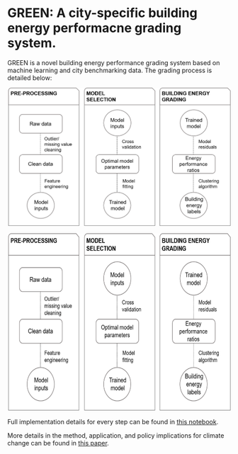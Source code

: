 # GREEN: A city-specific building energy performacne grading system.

GREEN is a novel building energy performance grading system based on machine learning and city benchmarking data. The grading process is detailed below:

![alt text](data/GREEN_methodology.png)

<img src="data/GREEN_methodology.png" width="700" height="400" title="GREEN methodology">

Full implementation details for every step can be found in [this notebook](https://github.com/spapadopoulos/GREENgrading/blob/master/notebooks/GREEN%20grading%20method.ipynb).

More details in the method, application, and policy implications for climate change can be found in [this paper](https://www.sciencedirect.com/science/article/pii/S030626191831612X).


